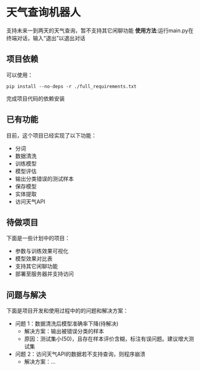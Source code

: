 # 天气查询机器人

支持未来一到两天的天气查询，暂不支持其它闲聊功能
**使用方法**:运行main.py在终端对话，输入“退出”以退出对话

## 项目依赖

可以使用：

```shell
pip install --no-deps -r ./full_requirements.txt
```

完成项目代码的依赖安装

## 已有功能

目前，这个项目已经实现了以下功能：

- 分词
- 数据清洗
- 训练模型
- 模型评估
- 输出分类错误的测试样本
- 保存模型
- 实体提取
- 访问天气API

## 待做项目

下面是一些计划中的项目：

- 参数与训练效果可视化
- 模型效果对比表
- 支持其它闲聊功能
- 部署至服务器并支持访问

## 问题与解决

下面是项目开发和使用过程中的的问题和解决方案：

- 问题 1：数据清洗后模型准确率下降(待解决)
  - 解决方案：输出被错误分类的样本
  - 原因：测试集小(50)，且存在样本评价含糊，标注有误问题。建议增大测试集
- 问题 2：访问天气API的数据若不支持查询，则程序崩溃
  - 解决方案：...

